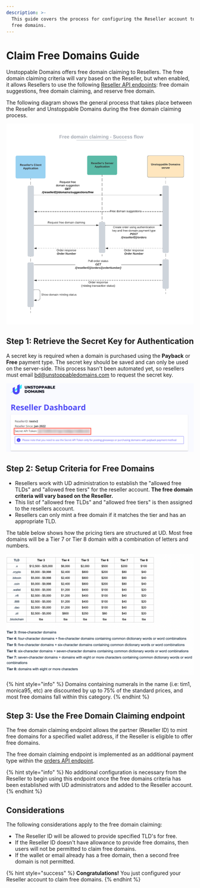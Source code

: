 ```yaml
---
description: >-
  This guide covers the process for configuring the Reseller account to claim
  free domains.
---
```


# Claim Free Domains Guide

Unstoppable Domains offers free domain claiming to Resellers. The free domain claiming criteria will vary based on the Reseller, but when enabled, it allows Resellers to use the following [Reseller API endpoints](../reseller-api-endpoints.md): free domain suggestions, free domain claiming, and reserve free domain.&#x20;

The following diagram shows the general process that takes place between the Reseller and Unstoppable Domains during the free domain claiming process.

![Success flow for claiming free domains with UD](<../../.gitbook/assets/Free domain claiming - Success flow.png>)

## Step 1: Retrieve the Secret Key for Authentication

A secret key is required when a domain is purchased using the **Payback** or **Free** payment type. The secret key should be saved and can only be used on the server-side. This process hasn't been automated yet, so resellers must email [bd@unstoppabledomains.com](mailto:bd@unstoppabledomains.com) to request the secret key.

![Location of Reseller API Token when enabled in the Reseller Dashboard](../../.gitbook/assets/reseller-api-secret.png)

## Step 2: Setup Criteria for Free Domains

* Resellers work with UD administration to establish the "allowed free TLDs" and "allowed free tiers" for the reseller account. **The free domain criteria will vary based on the Reseller.**
* This list of "allowed free TLDs" and "allowed free tiers" is then assigned to the resellers account.&#x20;
* Resellers can only mint a free domain if it matches the tier and has an appropriate TLD.

The table below shows how the pricing tiers are structured at UD. Most free domains will be a Tier 7 or Tier 8 domain with a combination of letters and numbers.

![Pricing tiers for UD domains](../../.gitbook/assets/domain-pricing-tiers.png)

{% hint style="info" %}
Domains containing numerals in the name (i.e: tim1, monica95, etc) are discounted by up to 75% of the standard prices, and most free domains fall within this category.
{% endhint %}

## Step 3: Use the Free Domain Claiming endpoint

The free domain claiming endpoint allows the partner (Reseller ID) to mint free domains for a specified wallet address, if the Reseller is eligible to offer free domains.

The free domain claiming endpoint is implemented as an additional payment type within the [orders API endpoint](../reseller-api-endpoints.md).&#x20;

{% hint style="info" %}
No additional configuration is necessary from the Reseller to begin using this endpoint once the free domains criteria has been established with UD administrators and added to the Reseller account.
{% endhint %}

## Considerations

The following considerations apply to the free domain claiming:

* The Reseller ID will be allowed to provide specified TLD's for free.
* If the Reseller ID doesn't have allowance to provide free domains, then users will not be permitted to claim free domains.
* If the wallet or email already has a free domain, then a second free domain is not permitted.

{% hint style="success" %}
**Congratulations!** You just configured your Reseller account to claim free domains.
{% endhint %}

